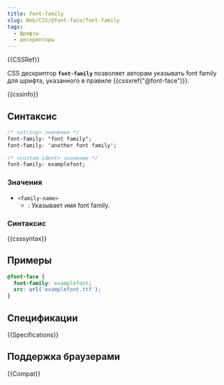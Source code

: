```yaml
---
title: font-family
slug: Web/CSS/@font-face/font-family
tags:
  - Шрифты
  - дескрипторы
---
```

{{CSSRef}}

CSS дескриптор **`font-family`** позволяет авторам указывать font family для шрифта, указанного в правиле {{cssxref("@font-face")}}.

{{cssinfo}}

## Синтаксис

```css
/* <string> значения */
font-family: "font family";
font-family: 'another font family';

/* <custom-ident> значение */
font-family: examplefont;
```

### Значения

- `<family-name>`
  - : Указывает имя font family.

### Синтаксис

{{csssyntax}}

## Примеры

```css
@font-face {
  font-family: examplefont;
  src: url('examplefont.ttf');
}
```

## Спецификации

{{Specifications}}

## Поддержка браузерами

{{Compat}}

